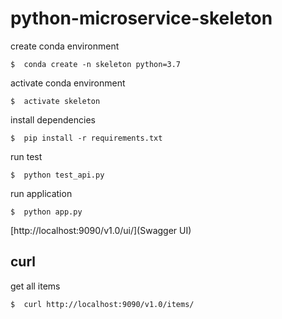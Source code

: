 # python-microservice-skeleton

create conda environment

```
$  conda create -n skeleton python=3.7
```

activate conda environment
```
$  activate skeleton
```

install dependencies
```
$  pip install -r requirements.txt
```

run test
```
$  python test_api.py
```

run application
```
$  python app.py
```
 
[http://localhost:9090/v1.0/ui/](Swagger UI)

## curl

get all items
```
$  curl http://localhost:9090/v1.0/items/
```







